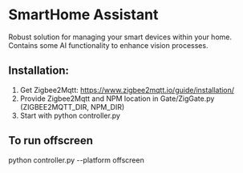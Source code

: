 # SmartHome Assistant
Robust solution for managing your smart devices within your home. Contains some AI functionality to enhance vision processes.

## Installation:
1. Get Zigbee2Mqtt: https://www.zigbee2mqtt.io/guide/installation/
2. Provide Zigbee2Mqtt and NPM location in Gate/ZigGate.py (ZIGBEE2MQTT_DIR, NPM_DIR)
3. Start with python controller.py

## To run offscreen
python controller.py --platform offscreen